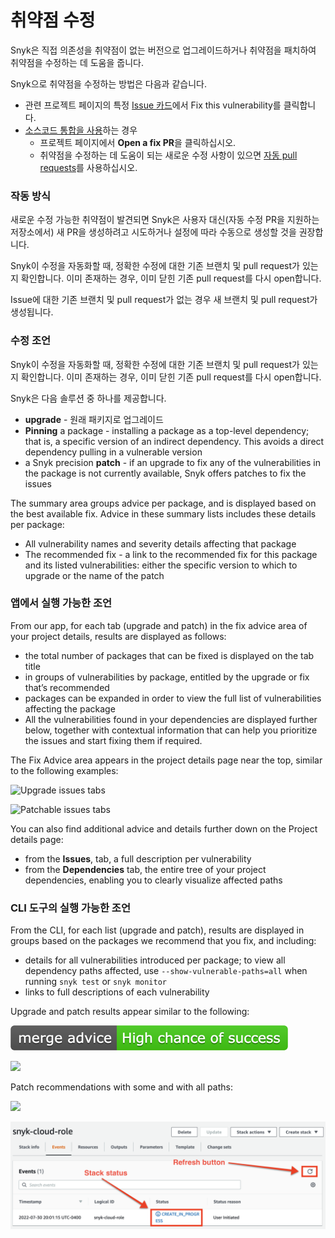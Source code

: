 # 취약점 수정

Snyk은 직접 의존성을 취약점이 없는 버전으로 업그레이드하거나 취약점을 패치하여 취약점을 수정하는 데 도움을 줍니다.

Snyk으로 취약점을 수정하는 방법은 다음과 같습니다.

* 관련 프로젝트 페이지의 특정 [Issue 카드](../../../getting-started/introduction-to-snyk-projects/issue-card-information.md)에서 Fix this vulnerability를 클릭합니다.
* [소스코드 통합을 사용](../../integrations/git-repository-scm-integrations/)하는 경우
  * 프로젝트 페이지에서 **Open a fix PR**을 클릭하십시오.
  * 취약점을 수정하는 데 도움이 되는 새로운 수정 사항이 있으면 [자동 pull requests](../../../products/snyk-open-source/open-source-basics/fix-pull-requests-for-new-vulnerabilities.md)를 사용하십시오.

### 작동 방식

새로운 수정 가능한 취약점이 발견되면 Snyk은 사용자 대신(자동 수정 PR을 지원하는 저장소에서) 새 PR을 생성하려고 시도하거나 설정에 따라 수동으로 생성할 것을 권장합니다.

Snyk이 수정을 자동화할 때, 정확한 수정에 대한 기존 브랜치 및 pull request가 있는지 확인합니다. 이미 존재하는 경우, 이미 닫힌 기존 pull request를 다시 open합니다.

Issue에 대한 기존 브랜치 및 pull request가 없는 경우 새 브랜치 및 pull request가 생성됩니다.

### 수정 조언

Snyk이 수정을 자동화할 때, 정확한 수정에 대한 기존 브랜치 및 pull request가 있는지 확인합니다. 이미 존재하는 경우, 이미 닫힌 기존 pull request를 다시 open합니다.

Snyk은 다음 솔루션 중 하나를 제공합니다.

* **upgrade** - 원래 패키지로 업그레이드
* **Pinning** a package - installing a package as a top-level dependency; that is, a specific version of an indirect dependency. This avoids a direct dependency pulling in a vulnerable version
* a Snyk precision **patch** - if an upgrade to fix any of the vulnerabilities in the package is not currently available, Snyk offers patches to fix the issues

The summary area groups advice per package, and is displayed based on the best available fix. Advice in these summary lists includes these details per package:

* All vulnerability names and severity details affecting that package
* The recommended fix - a link to the recommended fix for this package and its listed vulnerabilities: either the specific version to which to upgrade or the name of the patch

### 앱에서 실행 가능한 조언

From our app, for each tab (upgrade and patch) in the fix advice area of your project details, results are displayed as follows:

* the total number of packages that can be fixed is displayed on the tab title
* in groups of vulnerabilities by package, entitled by the upgrade or fix that’s recommended
* packages can be expanded in order to view the full list of vulnerabilities affecting the package
* All the vulnerabilities found in your dependencies are displayed further below, together with contextual information that can help you prioritize the issues and start fixing them if required.

The Fix Advice area appears in the project details page near the top, similar to the following examples:

![Upgrade issues tabs](<../../../.gitbook/assets/Screenshot 2021-10-12 at 14.08.13.png>)

![Patchable issues tabs](<../../../.gitbook/assets/Screenshot 2021-10-12 at 14.10.00.png>)

You can also find additional advice and details further down on the Project details page:

* from the **Issues**, tab, a full description per vulnerability
* from the **Dependencies** tab, the entire tree of your project dependencies, enabling you to clearly visualize affected paths

### CLI 도구의 실행 가능한 조언

From the CLI, for each list (upgrade and patch), results are displayed in groups based on the packages we recommend that you fix, and including:

* details for all vulnerabilities introduced per package; to view all dependency paths affected, use `--show-vulnerable-paths=all` when running `snyk test` or `snyk monitor`
* links to full descriptions of each vulnerability

Upgrade and patch results appear similar to the following:

![](<../../../.gitbook/assets/image (17).png>)

![](<../../../.gitbook/assets/image (49).png>)

Patch recommendations with some and with all paths:

![](../../../.gitbook/assets/uuid-1afca091-a9a5-d42c-40b6-f48aa0e72584-en.png)

![](<../../../.gitbook/assets/image (3).png>)
